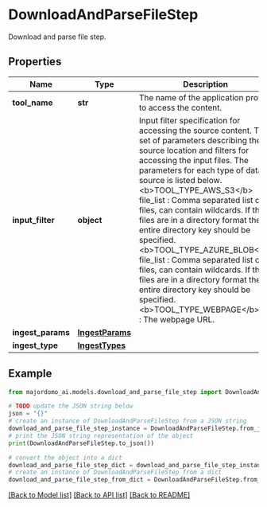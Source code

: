 # DownloadAndParseFileStep

Download and parse file step.

## Properties

Name | Type | Description | Notes
------------ | ------------- | ------------- | -------------
**tool_name** | **str** | The name of the application profile to access the content. | 
**input_filter** | **object** | Input filter specification for accessing the source content.  The set of parameters describing the source location and filters for accessing  the input files. The parameters for each type of data source is listed below.  &lt;b&gt;TOOL_TYPE_AWS_S3&lt;/b&gt;  file_list : Comma separated list of files, can contain wildcards. If the files are in a directory format the entire directory key should be specified.     &lt;b&gt;TOOL_TYPE_AZURE_BLOB&lt;/b&gt;  file_list : Comma separated list of files, can contain wildcards. If the files are in a directory format the entire directory key should be specified.     &lt;b&gt;TOOL_TYPE_WEBPAGE&lt;/b&gt;  url : The webpage URL.  | 
**ingest_params** | [**IngestParams**](IngestParams.md) |  | [optional] 
**ingest_type** | [**IngestTypes**](IngestTypes.md) |  | 

## Example

```python
from majordomo_ai.models.download_and_parse_file_step import DownloadAndParseFileStep

# TODO update the JSON string below
json = "{}"
# create an instance of DownloadAndParseFileStep from a JSON string
download_and_parse_file_step_instance = DownloadAndParseFileStep.from_json(json)
# print the JSON string representation of the object
print(DownloadAndParseFileStep.to_json())

# convert the object into a dict
download_and_parse_file_step_dict = download_and_parse_file_step_instance.to_dict()
# create an instance of DownloadAndParseFileStep from a dict
download_and_parse_file_step_from_dict = DownloadAndParseFileStep.from_dict(download_and_parse_file_step_dict)
```
[[Back to Model list]](../README.md#documentation-for-models) [[Back to API list]](../README.md#documentation-for-api-endpoints) [[Back to README]](../README.md)


